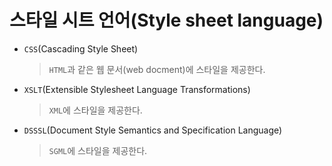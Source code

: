 # 스타일 시트 언어(Style sheet language)

- `CSS`(Cascading Style Sheet)
  > `HTML`과 같은 웹 문서(web docment)에 스타일을 제공한다.
- `XSLT`(Extensible Stylesheet Language Transformations)
  > `XML`에 스타일을 제공한다.
- `DSSSL`(Document Style Semantics and Specification Language)
  > `SGML`에 스타일을 제공한다.
